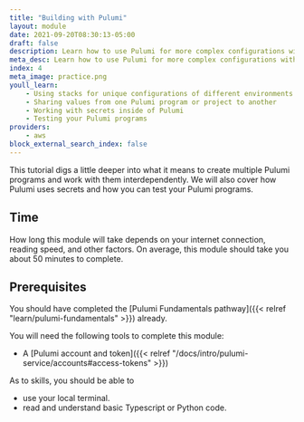 ```yaml
---
title: "Building with Pulumi"
layout: module
date: 2021-09-20T08:30:13-05:00
draft: false
description: Learn how to use Pulumi for more complex configurations with multiple environments.
meta_desc: Learn how to use Pulumi for more complex configurations with multiple environments.
index: 4
meta_image: practice.png
youll_learn:
    - Using stacks for unique configurations of different environments
    - Sharing values from one Pulumi program or project to another
    - Working with secrets inside of Pulumi
    - Testing your Pulumi programs
providers:
    - aws
block_external_search_index: false
---
```


This tutorial digs a little deeper into what it means to create multiple Pulumi
programs and work with them interdependently. We will also cover how Pulumi
uses secrets and how you can test your Pulumi programs.

## Time

How long this module will take depends on your internet connection, reading
speed, and other factors. On average, this module should take you about 50
minutes to complete.

## Prerequisites

You should have completed the [Pulumi Fundamentals
pathway]({{< relref "learn/pulumi-fundamentals" >}}) already.

You will need the following tools to complete this module:

* A [Pulumi account and token]({{< relref "/docs/intro/pulumi-service/accounts#access-tokens" >}})

As to skills, you should be able to

* use your local terminal.
* read and understand basic Typescript or Python code.

